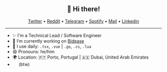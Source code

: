 <h2 align="center">👋 Hi there!</h2>
<p align="center">
  <a href="https://x.com/senelway" target="_blank" rel="noopener noreferrer">Twitter</a> •
  <a href="https://www.reddit.com/user/senelway" target="_blank" rel="noopener noreferrer">Reddit</a> •
  <a href="https://senelway.t.me" target="_blank" rel="noopener noreferrer">Telegram</a> •
  <a href="https://open.spotify.com/user/7x1liv2qnp9pcjfx6q8pwwzei?si=8aa28ca294784f44" target="_blank" rel="noopener noreferrer">Spotify</a>  •
  <a href="mailto:senelway@gmail.cm" target="_blank" rel="noopener noreferrer">Mail</a>  •
  <a href="https://www.linkedin.com/in/senelway/" target="_blank" rel="noopener noreferrer">Linkedin</a>
</p>

---

- ✨ I'm a Technical Lead / Software Engineer
- 🔭 I’m currently working on [Bidease](https://bidease.com/)
- 🔨 I use daily: `.tsx`, `.vue` | `.go`, `.cs`, `.lua`
- 😄 Pronouns: he/him
- 🌍 Location: 🇵🇹 Porto, Portugal | 🇦🇪 Dubai, United Arab Emirates
- <img src="https://github.com/senelway/senelway/assets/9702154/65220130-ef81-4189-9b5d-0ea6444eb76e" width="12"/> &nbsp;(btw)
